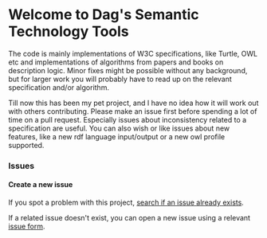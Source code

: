 
# Welcome to Dag's Semantic Technology Tools

The code is mainly implementations of W3C specifications, like Turtle, OWL etc and implementations of algorithms from papers and books on description logic. Minor fixes might be possible without any background, but for larger work you will probably have to read up on the relevant specification and/or algorithm.

Till now this has been my pet project, and I have no idea how it will work out with others contributing. Please make an issue first before spending a lot of time on a pull request. Especially issues about inconsistency related to a specification are useful. You can also wish or like issues about new features, like a new rdf language input/output or a new owl profile supported. 

### Issues

#### Create a new issue

If you spot a problem with this project, [search if an issue already exists](https://docs.github.com/en/github/searching-for-information-on-github/searching-on-github/searching-issues-and-pull-requests#search-by-the-title-body-or-comments). 

If a related issue doesn't exist, you can open a new issue using a relevant [issue form](https://github.com/github/docs/issues/new/choose).

